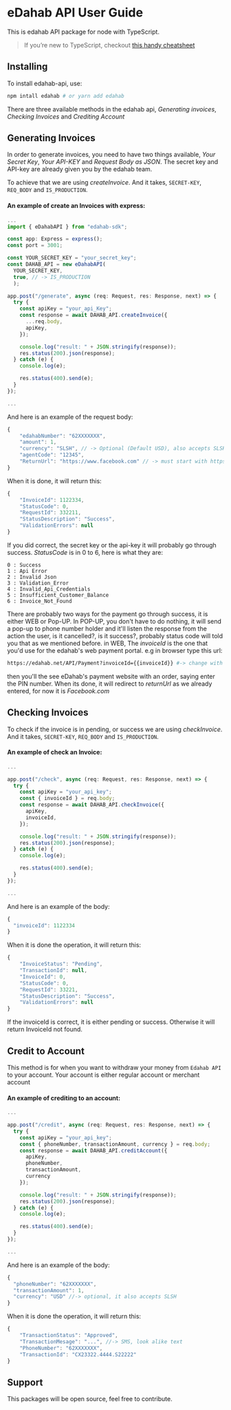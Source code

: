 # eDahab API User Guide

This is edahab API package for node with TypeScript.

> If you’re new to TypeScript, checkout [this handy cheatsheet](https://devhints.io/typescript)

## Installing

To install edahab-api, use:

```bash
npm intall edahab # or yarn add edahab
```

There are three available methods in the edahab api, _Generating invoices_, _Checking Invoices_ and _Crediting Account_

## Generating Invoices

In order to generate invoices, you need to have two things available, _Your Secret Key_, _Your API-KEY_ and _Request Body as JSON_. The secret key and API-key are already given you by the edahab team.

To achieve that we are using _createInvoice_. And it takes, `SECRET-KEY`, `REQ_BODY` and `IS_PRODUCTION`.

#### An example of create an Invoices with express:

```typescript
...
import { eDahabAPI } from "edahab-sdk";

const app: Express = express();
const port = 3001;

const YOUR_SECRET_KEY = "your_secret_key";
const DAHAB_API = new eDahabAPI(
  YOUR_SECRET_KEY,
  true, // -> IS_PRODUCTION
  );

app.post("/generate", async (req: Request, res: Response, next) => {
  try {
    const apiKey = "your_api_Key";
    const response = await DAHAB_API.createInvoice({
      ...req.body,
      apiKey,
    });

    console.log("result: " + JSON.stringify(response));
    res.status(200).json(response);
  } catch (e) {
    console.log(e);

    res.status(400).send(e);
  }
});

...
```

And here is an example of the request body:

```javascript
{
    "edahabNumber": "62XXXXXXX",
    "amount": 1,
    "currency": "SLSH", // -> Optional (Default USD), also accepts SLSH
    "agentCode": "12345",
    "ReturnUrl": "https://www.facebook.com" // -> must start with https://
}
```

When it is done, it will return this:

```javascript
{
    "InvoiceId": 1122334,
    "StatusCode": 0,
    "RequestId": 332211,
    "StatusDescription": "Success",
    "ValidationErrors": null
}
```

If you did correct, the secret key or the api-key it will probably go through success. _StatusCode_ is in 0 to 6, here is what they are:

```
0 : Success
1 : Api Error
2 : Invalid Json
3 : Validation_Error
4 : Invalid_Api_Credentials
5 : Insufficient_Customer_Balance
6 : Invoice_Not_Found
```

There are probably two ways for the payment go through success, it is either WEB or Pop-UP. In POP-UP, you don't have to do nothing, it will send a pop-up to phone number holder and it'll listen the response from the action the user, is it cancelled?, is it success?, probably status code will told you that as we mentioned before. in WEB, The _invoiceId_ is the one that you'd use for the edahab's web payment portal. e.g in browser type this url:

```bash
https://edahab.net/API/Payment?invoiceId={{invoiceId}} #-> change with generated invoiceId from the response
```

then you'll the see eDahab's payment website with an order, saying enter the PIN number. When its done, it will redirect to _returnUrl_ as we already entered, for now it is _Facebook.com_

## Checking Invoices

To check if the invoice is in pending, or success we are using _checkInvoice_. And it takes, `SECRET-KEY`, `REQ_BODY` and `IS_PRODUCTION`.

#### An example of check an Invoice:

```typescript
...

app.post("/check", async (req: Request, res: Response, next) => {
  try {
    const apiKey = "your_api_key";
    const { invoiceId } = req.body;
    const response = await DAHAB_API.checkInvoice({
      apiKey,
      invoiceId,
    });

    console.log("result: " + JSON.stringify(response));
    res.status(200).json(response);
  } catch (e) {
    console.log(e);

    res.status(400).send(e);
  }
});

...
```

And here is an example of the body:

```javascript
{
  "invoiceId": 1122334
}
```

When it is done the operation, it will return this:

```javascript
{
    "InvoiceStatus": "Pending",
    "TransactionId": null,
    "InvoiceId": 0,
    "StatusCode": 0,
    "RequestId": 33221,
    "StatusDescription": "Success",
    "ValidationErrors": null
}
```

If the invoiceId is correct, it is either pending or success. Otherwise it will return InvoiceId not found.

## Credit to Account

This method is for when you want to withdraw your money from `Edahab API` to your account. Your account is either regular account or merchant account

#### An example of crediting to an account:

```typescript
...

app.post("/credit", async (req: Request, res: Response, next) => {
  try {
    const apiKey = "your_api_key";
    const { phoneNumber, transactionAmount, currency } = req.body;
    const response = await DAHAB_API.creditAccount({
      apiKey,
      phoneNumber,
      transactionAmount,
      currency
    });

    console.log("result: " + JSON.stringify(response));
    res.status(200).json(response);
  } catch (e) {
    console.log(e);

    res.status(400).send(e);
  }
});

...
```

And here is an example of the body:

```javascript
{
  "phoneNumber": "62XXXXXXX",
  "transactionAmount": 1,
  "currency": "USD" //-> optional, it also accepts SLSH
}
```

When it is done the operation, it will return this:

```javascript
{
    "TransactionStatus": "Approved",
    "TransactionMesage": "...", //-> SMS, look alike text
    "PhoneNumber": "62XXXXXXX",
    "TransactionId": "CX23322.4444.S22222"
}
```

## Support

This packages will be open source, feel free to contribute.
